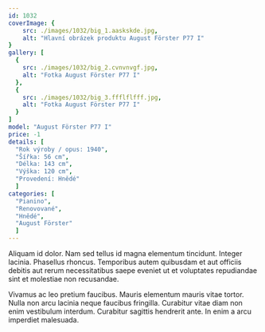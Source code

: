 ```yaml
---
id: 1032
coverImage: {
    src: ./images/1032/big_1.aaskskde.jpg,
    alt: "Hlavní obrázek produktu August Förster P77 I"
}
gallery: [
  {
    src: ./images/1032/big_2.cvnvnvgf.jpg,
    alt: "Fotka August Förster P77 I"
  },
  {
    src: ./images/1032/big_3.ffflflfff.jpg,
    alt: "Fotka August Förster P77 I"
  }
]
model: "August Förster P77 I"
price: -1
details: [
  "Rok výroby / opus: 1940",
  "Šířka: 56 cm",
  "Délka: 143 cm",
  "Výška: 120 cm",
  "Provedení: Hnědé"
  ]
categories: [
  "Pianino",
  "Renovované",
  "Hnědé",
  "August Förster"
  ]
---
```


Aliquam id dolor. Nam sed tellus id magna elementum tincidunt. Integer lacinia. Phasellus rhoncus. Temporibus autem quibusdam et aut officiis debitis aut rerum necessitatibus saepe eveniet ut et voluptates repudiandae sint et molestiae non recusandae.

Vivamus ac leo pretium faucibus. Mauris elementum mauris vitae tortor. Nulla non arcu lacinia neque faucibus fringilla. Curabitur vitae diam non enim vestibulum interdum. Curabitur sagittis hendrerit ante. In enim a arcu imperdiet malesuada.